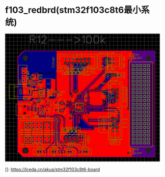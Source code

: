 # f103_redbrd(stm32f103c8t6最小系统)

[](https://lceda.cn/akua/stm32f103c8t6-board)![brd](.\photos\brd\brd.png)

[]: https://lceda.cn/akua/stm32f103c8t6-board

